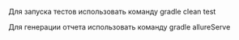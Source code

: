 Для запуска тестов использовать команду
gradle clean test

Для генерации отчета использовать команду
gradle allureServe